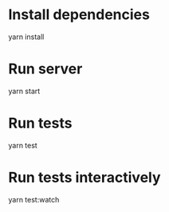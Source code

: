 # Install dependencies

yarn install

# Run server

yarn start

# Run tests

yarn test

# Run tests interactively

yarn test:watch
